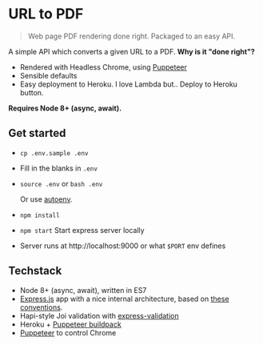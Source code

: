 # URL to PDF

> Web page PDF rendering done right. Packaged to an easy API.

A simple API which converts a given URL to a PDF. **Why is it "done right"?**

* Rendered with Headless Chrome, using [Puppeteer](https://github.com/GoogleChrome/puppeteer)
* Sensible defaults
* Easy deployment to Heroku. I love Lambda but.. Deploy to Heroku button.


**Requires Node 8+ (async, await).**

## Get started

* `cp .env.sample .env`
* Fill in the blanks in `.env`
* `source .env` or `bash .env`

  Or use [autoenv](https://github.com/kennethreitz/autoenv).

* `npm install`
* `npm start` Start express server locally
* Server runs at http://localhost:9000 or what `$PORT` env defines


## Techstack

* Node 8+ (async, await), written in ES7
* [Express.js](https://expressjs.com/) app with a nice internal architecture, based on [these conventions](https://github.com/kimmobrunfeldt/express-example).
* Hapi-style Joi validation with [express-validation](https://github.com/andrewkeig/express-validation)
* Heroku + [Puppeteer buildpack](https://github.com/jontewks/puppeteer-heroku-buildpack)
* [Puppeteer](https://github.com/GoogleChrome/puppeteer) to control Chrome
